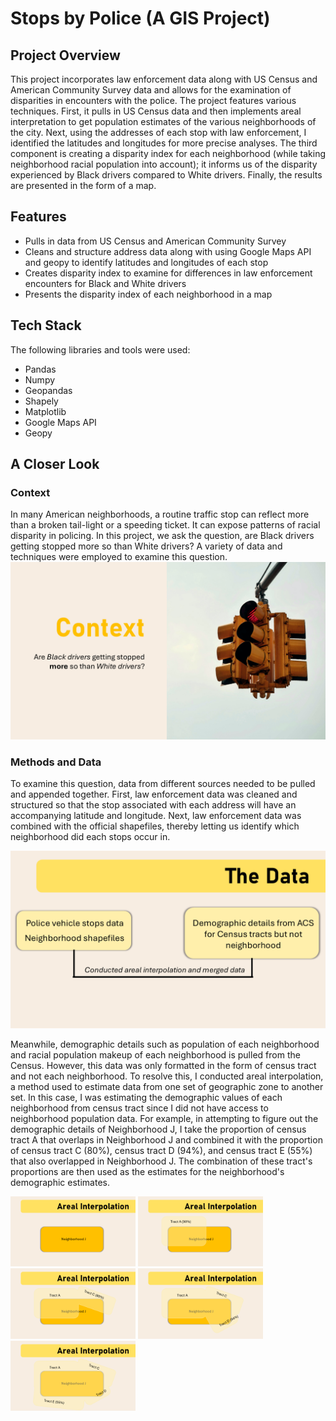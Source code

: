 # Stops by Police (A GIS Project)

## Project Overview
This project incorporates law enforcement data along with US Census and American Community Survey data and allows for the examination of disparities in encounters with the police. The project features various techniques. First, it pulls in US Census data and then implements areal interpretation to get population estimates of the various neighborhoods of the city. Next, using the addresses of each stop with law enforcement, I identified the latitudes and longitudes for more precise analyses. The third component is creating a disparity index for each neighborhood (while taking neighborhood racial population into account); it informs us of the disparity experienced by Black drivers compared to White drivers. Finally, the results are presented in the form of a map.

## Features
- Pulls in data from US Census and American Community Survey
- Cleans and structure address data along with using Google Maps API and geopy to identify latitudes and longitudes of each stop
- Creates disparity index to examine for differences in law enforcement encounters for Black and White drivers
- Presents the disparity index of each neighborhood in a map

## Tech Stack
The following libraries and tools were used:
- Pandas
- Numpy
- Geopandas
- Shapely
- Matplotlib
- Google Maps API
- Geopy

## A Closer Look 
### Context
In many American neighborhoods, a routine traffic stop can reflect more than a broken tail-light or a speeding ticket. It can expose patterns of racial disparity in policing. In this project, we ask the question, are Black drivers getting stopped more so than White drivers? A variety of data and techniques were employed to examine this question.
![Question](slides_pics/Slide2.PNG)

### Methods and Data
To examine this question, data from different sources needed to be pulled and appended together. First, law enforcement data was cleaned and structured so that the stop associated with each address will have an accompanying latitude and longitude. Next, law enforcement data was combined with the official shapefiles, thereby letting us identify which neighborhood did each stops occur in. 

![Data](slides_pics/Slide4.PNG)

Meanwhile, demographic details such as population of each neighborhood and racial population makeup of each neighborhood is pulled from the Census. However, this data was only formatted in the form of census tract and not each neighborhood. To resolve this, I conducted areal interpolation, a method used to estimate data from one set of geographic zone to another set. In this case, I was estimating the demographic values of each neighborhood from census tract since I did not have access to neighborhood population data. For example, in attempting to figure out the demographic details of Neighborhood J, I take the proportion of census tract A that overlaps in Neighborhood J and combined it with the proportion of census tract C (80%), census tract D (94%), and census tract E (55%) that also overlapped in Neighborhood J. The combination of these tract's proportions are then used as the estimates for the neighborhood's demographic estimates. 
<p float="left">
  <img src="slides_pics/Slide5.PNG" alt="Areal1" width="200" />
  <img src="slides_pics/Slide6.PNG" alt="Areal2" width="200" />
  <img src="slides_pics/Slide7.PNG" alt="Areal3" width="200" />
  <img src="slides_pics/Slide8.PNG" alt="Areal4" width="200" />
  <img src="slides_pics/Slide9.PNG" alt="Areal5" width="200" />
</p>
